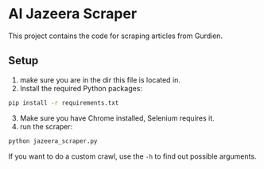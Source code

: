 
# Al Jazeera Scraper

This project contains the code for scraping articles from Gurdien.

## Setup

1. make sure you are in the dir this file is located in.
2. Install the required Python packages:

```sh
pip install -r requirements.txt
```
3. Make sure you have Chrome installed, Selenium requires it.
4. run the scraper:
```sh
python jazeera_scraper.py
```

If you want to do a custom crawl, use the ```-h``` to find out possible arguments.